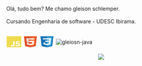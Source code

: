 
Olá, tudo bem? Me chamo gleison schlemper. <br/><br/>
Cursando Engenharia de software - UDESC Ibirama.<br/> 

<div style="display: inline_block"><br>
  <img align="center" alt="gleiosn-JS" height="30" width="40" src="https://raw.githubusercontent.com/devicons/devicon/master/icons/javascript/javascript-plain.svg">
  <img align="center" alt="gleiosn-HTML" height="30" width="40" src="https://raw.githubusercontent.com/devicons/devicon/master/icons/html5/html5-original.svg">
  <img align="center" alt="gleiosn-CSS" height="30" width="40" src="https://raw.githubusercontent.com/devicons/devicon/master/icons/css3/css3-original.svg">
  <img align="center" alt="gleiosn-java" height="30" width="40" src="https://cdn.jsdelivr.net/gh/devicons/devicon/icons/java/java-original.svg">
</div><br/> 

<div align="center">
    <a href="https://github.com/rafaballerini">
    <img  height="180em" src="https://github-readme-stats.vercel.app/api?username=gleisonschlemper&show_icons=true&theme=while&include_all_commits=true&count_private=true"/>

</div>
